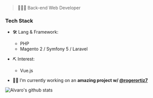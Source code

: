 > 👨🏻‍💻 Back-end Web Developer

### Tech Stack

- 🛠 Lang & Framework:
  - PHP
  - Magento 2 / Symfony 5 / Laravel
  
- ⛏ Interest:
  - Vue.js


- 👷🏼 I’m currently working on an **amazing project w/ [@rogerortiz7](https://github.com/rogerortiz7)**

![Alvaro's github stats](https://github-readme-stats.vercel.app/api?username=alguive&show_icons=true&theme=tokyonight&hide=stars,issues)
<!--
**alguive/alguive** is a ✨ _special_ ✨ repository because its `README.md` (this file) appears on your GitHub profile.

Here are some ideas to get you started:

- 🔭 I’m currently working on ...
- 🌱 I’m currently learning ...
- 👯 I’m looking to collaborate on ...
- 🤔 I’m looking for help with ...
- 💬 Ask me about ...
- 📫 How to reach me: ...
- 😄 Pronouns: ...
- ⚡ Fun fact: ...
-->
